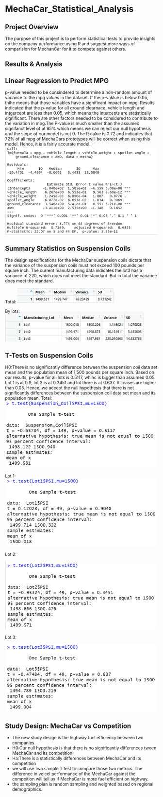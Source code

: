 # MechaCar_Statistical_Analysis
## Project Overview
The purpose of this project is to perform statistical tests to provide insights on the company performance using R and suggest more ways of comparision for MechanCar for it to compete against others. 

## Results & Analysis
## Linear Regression to Predict MPG
p-value needed to be consindered to determine a non-random amount of variance to the mpg values in the dataset. If the p-vaklue is below 0.05, thihc means that those variables have a significant impact on mpg. Results indicated that the p-value for all ground clearnace, vehicle length and intgercept are less than 0.05, which means the intercepts are statistically significant. There are other factors needed to be considered to contribute to the variation in mpg.The P-value is much smaller than the assumed signifanct level of at 95% which means we can  reject our null hypothesis and the slope of our model is not 0. The R calue is 0.72 and indicates that 72% of all mpg of MechaCars prototypes will be correct when using this model. Hence, it is a fairly accurate model. 
![](images/1.png)
## Summary Statistics on Suspension Coils
The design specifications for the MechaCar suspension coils dictate that the variance of the suspension coils must not exceed 100 pounds per square inch. The current manufacturing data indicates the lot3 has a variance of 220, which does not meet the standard. But in total the variance does meet the standard.  

Total:
![](images/2.png)

By lots:
![](images/3.png)

## T-Tests on Suspension Coils
H0:There is no significantly difference between the suspension coil data set mean and the population mean of 1,500 pounds per square inch.
Based on our results, p-value for all lots is 0.5117, whihc is bigger than assumed 0.05. Lot 1 is at 0.9, lot 2 is at 0.3451 and lot three is at 0.637. All cases are higher than 0.05. Hence, we accept the null hypothesis that there is not significantly differences between the suspension coil data set mean and its population mean. 
Total: 
![](images/4.png)


Lot 1:
![](images/5.png)

Lot 2:

![](images/6.png)

Lot 3:

![](images/7.png)
## Study Design: MechaCar vs Competition
- The new study design is  the highway fuel efficiency between two companies 
- H0:Our null hypothesis is that there is no significantly differences tween MechaCar and its competition 
- Ha:There is a statistically differences between MechaCar and its competition 
- we will use two sample T test to compare those two metrics. The difference in veicel performance of the MechaCar against the compeition will tell us if MechaCar is more fuel efficient on highway. 
- the sampling plan is random sampling and weighted based on regional demographics. 
